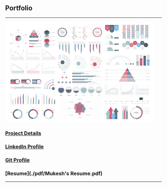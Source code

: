 ## Portfolio

---

<img src="images/dummy_thumbnail.jpg?raw=true"/>



### [Project Details](https://docs.google.com/spreadsheets/d/1NY9zeFzRnt82lh-C0JcRfNSrIoQ9VASVA8fHoBmVrWQ/edit?usp=sharing)
### [LinkedIn Profile](https://www.linkedin.com/in/mukesh-bhakuni-3ba486135)
### [Git Profile](https://www.github.com/mukeshbhakuni)
### [Resume](./pdf/Mukesh's Resume.pdf)



---





